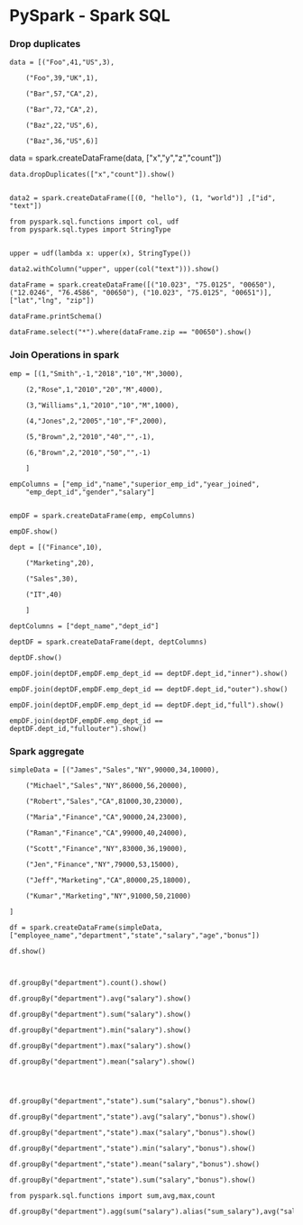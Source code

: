 # PySpark - Spark SQL



### Drop duplicates


	data = [("Foo",41,"US",3),

		("Foo",39,"UK",1),

		("Bar",57,"CA",2),

		("Bar",72,"CA",2),

		("Baz",22,"US",6),

		("Baz",36,"US",6)]
  
  data = spark.createDataFrame(data, ["x","y","z","count"])



	data.dropDuplicates(["x","count"]).show()


	data2 = spark.createDataFrame([(0, "hello"), (1, "world")] ,["id", "text"])

	from pyspark.sql.functions import col, udf
	from pyspark.sql.types import StringType


	upper = udf(lambda x: upper(x), StringType())

	data2.withColumn("upper", upper(col("text"))).show()

	dataFrame = spark.createDataFrame([("10.023", "75.0125", "00650"),("12.0246", "76.4586", "00650"), ("10.023", "75.0125", "00651")], ["lat","lng", "zip"])

	dataFrame.printSchema()

	dataFrame.select("*").where(dataFrame.zip == "00650").show()


### Join Operations in spark


	emp = [(1,"Smith",-1,"2018","10","M",3000),

		(2,"Rose",1,"2010","20","M",4000),

	 	(3,"Williams",1,"2010","10","M",1000),

		(4,"Jones",2,"2005","10","F",2000),

		(5,"Brown",2,"2010","40","",-1),

		(6,"Brown",2,"2010","50","",-1)

		]

	empColumns = ["emp_id","name","superior_emp_id","year_joined",
		"emp_dept_id","gender","salary"]
	  
	  
	empDF = spark.createDataFrame(emp, empColumns)

	empDF.show()

	dept = [("Finance",10),

		("Marketing",20),

		("Sales",30),

		("IT",40)

		]

	deptColumns = ["dept_name","dept_id"]

	deptDF = spark.createDataFrame(dept, deptColumns)

	deptDF.show()

	empDF.join(deptDF,empDF.emp_dept_id == deptDF.dept_id,"inner").show()

	empDF.join(deptDF,empDF.emp_dept_id == deptDF.dept_id,"outer").show()

	empDF.join(deptDF,empDF.emp_dept_id == deptDF.dept_id,"full").show()

	empDF.join(deptDF,empDF.emp_dept_id == deptDF.dept_id,"fullouter").show()



### Spark aggregate 


	simpleData = [("James","Sales","NY",90000,34,10000),

		("Michael","Sales","NY",86000,56,20000),

		("Robert","Sales","CA",81000,30,23000),

		("Maria","Finance","CA",90000,24,23000),

		("Raman","Finance","CA",99000,40,24000),

		("Scott","Finance","NY",83000,36,19000),

		("Jen","Finance","NY",79000,53,15000),

		("Jeff","Marketing","CA",80000,25,18000),

		("Kumar","Marketing","NY",91000,50,21000)

	]

	df = spark.createDataFrame(simpleData, ["employee_name","department","state","salary","age","bonus"])

	df.show()



	df.groupBy("department").count().show()

	df.groupBy("department").avg("salary").show()

	df.groupBy("department").sum("salary").show()

	df.groupBy("department").min("salary").show()

	df.groupBy("department").max("salary").show()

	df.groupBy("department").mean("salary").show()




	df.groupBy("department","state").sum("salary","bonus").show()

	df.groupBy("department","state").avg("salary","bonus").show()

	df.groupBy("department","state").max("salary","bonus").show()

	df.groupBy("department","state").min("salary","bonus").show()

	df.groupBy("department","state").mean("salary","bonus").show()

	df.groupBy("department","state").sum("salary","bonus").show()

	from pyspark.sql.functions import sum,avg,max,count

	df.groupBy("department").agg(sum("salary").alias("sum_salary"),avg("salary").alias("avg_salary"),sum("bonus").alias("sum_bonus"),max("bonus").alias("max_bonus")).show()


